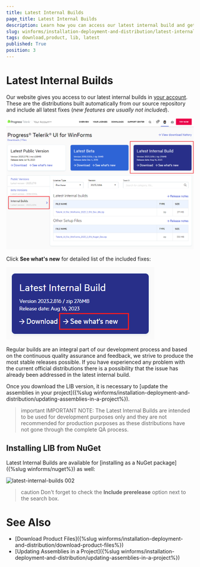 ```yaml
---
title: Latest Internal Builds
page_title: Latest Internal Builds
description: Learn how you can access our latest internal build and get advantage of the latest fixes.
slug: winforms/installation-deployment-and-distribution/latest-internal-builds
tags: download,product, lib, latest
published: True
position: 3 
---
```


# Latest Internal Builds

Our website gives you access to our latest internal builds in [your account](https://www.telerik.com/account/). These are the distributions built automatically from our source repository and include all latest fixes (*new features are usually not included*). 

![latest-internal-builds 001](images/latest-internal-builds001.png)

Click **See what's new** for detailed list of the included fixes:

![latest-internal-builds 003](images/latest-internal-builds003.png) 

Regular builds are an integral part of our development process and based on the continuous quality assurance and feedback, we strive to produce the most stable releases possible. If you have experienced any problem with the current official distributions there is a possibility that the issue has already been addressed in the latest internal build. 

Once you download the LIB version, it is necessary to [update the assemblies in your project]({%slug winforms/installation-deployment-and-distribution/updating-assemblies-in-a-project%}).

>important IMPORTANT NOTE: The Latest Internal Builds are intended to be used for development purposes only and they are not recommended for production purposes as these distributions have not gone through the complete QA process.

## Installing LIB from NuGet

Latest Internal Builds are available for [installing as a NuGet package]({%slug winforms/nuget%}) as well:  

![latest-internal-builds 002](images/latest-internal-builds002.png)

>caution Don't forget to check the **Include prerelease** option next to the search box.

# See Also

* [Download Product Files]({%slug winforms/installation-deployment-and-distribution/download-product-files%})
* [Updating Assemblies in a Project]({%slug winforms/installation-deployment-and-distribution/updating-assemblies-in-a-project%})